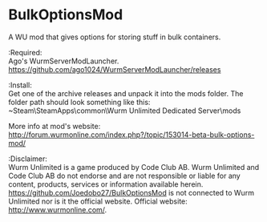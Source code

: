 # BulkOptionsMod
A WU mod that gives options for storing stuff in bulk containers.


:Required:</br>
Ago's WurmServerModLauncher. https://github.com/ago1024/WurmServerModLauncher/releases

:Install:</br>
Get one of the archive releases and unpack it into the mods folder. The folder path should look something like this:
 ~Steam\SteamApps\common\Wurm Unlimited Dedicated Server\mods

More info at mod's website: http://forum.wurmonline.com/index.php?/topic/153014-beta-bulk-options-mod/

:Disclaimer:</br>
Wurm Unlimited is a game produced by Code Club AB. Wurm Unlimited and Code Club AB do not endorse and are not responsible
or liable for any content, products, services or information available herein.
https://github.com/Joedobo27/BulkOptionsMod is not connected to Wurm Unlimited nor is it the official website. 
Official website: http://www.wurmonline.com/.
